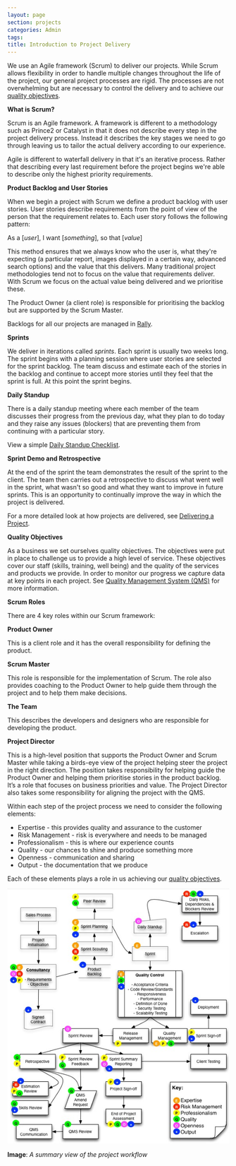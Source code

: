 ```yaml
---
layout: page
section: projects
categories: Admin
tags:
title: Introduction to Project Delivery
---
```

We use an Agile framework (Scrum) to deliver our projects. While Scrum allows flexibility in order to handle multiple changes throughout the life of the project, our general project processes are rigid. The processes are not overwhelming but are necessary to control the delivery and to achieve our <a href="/company/qms">quality objectives</a>.

**What is Scrum?**

Scrum is an Agile framework. A framework is different to a methodology such as Prince2 or Catalyst in that it does not describe every step in the project delivery process. Instead it describes the key stages we need to go through leaving us to tailor the actual delivery according to our experience.

Agile is different to waterfall delivery in that it's an iterative process. Rather that describing every last requirement before the project begins we're able to describe only the highest priority requirements.

**Product Backlog and User Stories**

When we begin a project with Scrum we define a product backlog with user stories. User stories describe requirements from the point of view of the person that the requirement relates to. Each user story follows the following pattern:

As a [*user*], 
I want [*something*], 
so that [*value*]

This method ensures that we always know who the user is, what they're expecting (a particular report, images displayed in a certain way, advanced search options) and the value that this delivers. Many traditional project methodologies tend not to focus on the value that requirements deliver. With Scrum we focus on the actual value being delivered and we prioritise these.

The Product Owner (a client role) is responsible for prioritising the backlog but are supported by the Scrum Master.

Backlogs for all our projects are managed in <a href="https://rally1.rallydev.com/#/18084711157d/backlog">Rally</a>.

**Sprints**

We deliver in iterations called *sprints*. Each sprint is usually two weeks long. The sprint begins with a planning session where user stories are selected for the sprint backlog. The team discuss and estimate each of the stories in the backlog and continue to accept more stories until they feel that the sprint is full. At this point the sprint begins.

**Daily Standup**

There is a daily standup meeting where each member of the team discusses their progress from the previous day, what they plan to do today and they raise any issues (blockers) that are preventing them from  continuing with a particular story. 

View a simple <a href="/projects/daily-standup">Daily Standup Checklist</a>.

**Sprint Demo and Retrospective**

At the end of the sprint the team demonstrates the result of the sprint to the client. The team then carries out a retrospective to discuss what went well in the sprint, what wasn't so good and what they want to improve in future sprints. This is an opportunity to continually improve the way in which the project is delivered.

For a more detailed look at how projects are delivered, see <a href="/projects/backlogs-and-planning">Delivering a Project</a>.

**Quality Objectives**

As a business we set ourselves quality objectives. The objectives were put in place to challenge us to provide a high level of service. These objectives cover our staff (skills, training, well being) and the quality of the services and products we provide. In order to monitor our progress we capture data at key points in each project. See <a href="/company/qms">Quality Management System (QMS)</a> for more information.

**Scrum Roles**

There are 4 key roles within our Scrum framework:

**Product Owner**

This is a client role and it has the overall responsibility for defining the product.

**Scrum Master**

This role is responsible for the implementation of Scrum. The role also provides coaching to the Product Owner to help guide them through the project and to help them make decisions.

**The Team**

This describes the developers and designers who are responsible for developing the product.

**Project Director**

This is a high-level position that supports the Product Owner and Scrum Master while taking a birds-eye view of the project helping steer the project in the right direction. The position takes responsibility for helping guide the Product Owner and helping them prioritise stories in the product backlog. It’s a role that focuses on business priorities and value. The Project Director also takes some responsibility for aligning the project with the QMS.

Within each step of the project process we need to consider the following elements:
<ul>
	<li>Expertise - this provides quality and assurance to the customer</li>
	<li>Risk Management - risk is everywhere and needs to be managed</li>
	<li>Professionalism - this is where our experience counts</li>
	<li>Quality - our chances to shine and produce something more</li>
	<li>Openness - communication and sharing</li>
	<li>Output - the documentation that we produce</li>
</ul>

Each of these elements plays a role in us achieving our <a href="/company/qms">quality objectives</a>.

![image](/public/images/project-workflow.png)

**Image**: <i>A summary view of the project workflow</i>
